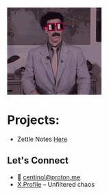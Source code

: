 ![Best PFP](https://raw.githubusercontent.com/Centinol-alt/Centinol-alt/main/pfp-gif.gif)
# Projects:
- Zettle Notes [Here](https://zettlenotes.xyz)

## Let's Connect  
- 📧 centinol@proton.me  
- [X Profile](https://x.com/Centinol1) – Unfiltered chaos
